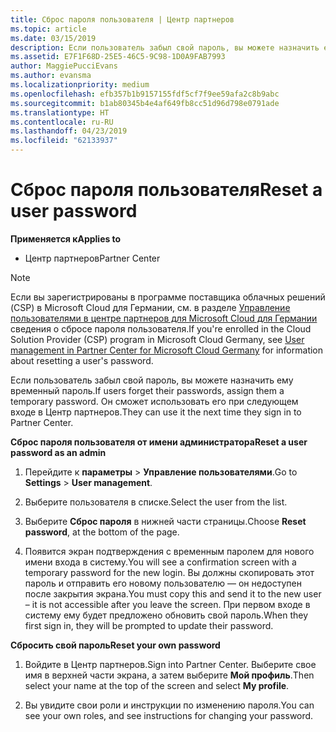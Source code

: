 ```yaml
---
title: Сброс пароля пользователя | Центр партнеров
ms.topic: article
ms.date: 03/15/2019
description: Если пользователь забыл свой пароль, вы можете назначить ему новый временный пароль. Он сможет использовать его при следующем входе в Центр партнеров.
ms.assetid: E7F1F68D-25E5-46C5-9C98-1D0A9FAB7993
author: MaggiePucciEvans
ms.author: evansma
ms.localizationpriority: medium
ms.openlocfilehash: efb357b1b9157155fdf5cf7f9ee59afa2c8b9abc
ms.sourcegitcommit: b1ab80345b4e4af649fb8cc51d96d798e0791ade
ms.translationtype: HT
ms.contentlocale: ru-RU
ms.lasthandoff: 04/23/2019
ms.locfileid: "62133937"
---
```

# <a name="reset-a-user-password"></a><span data-ttu-id="a9725-104">Сброс пароля пользователя</span><span class="sxs-lookup"><span data-stu-id="a9725-104">Reset a user password</span></span>

<span data-ttu-id="a9725-105">**Применяется к**</span><span class="sxs-lookup"><span data-stu-id="a9725-105">**Applies to**</span></span>

-  <span data-ttu-id="a9725-106">Центр партнеров</span><span class="sxs-lookup"><span data-stu-id="a9725-106">Partner Center</span></span>
   
> [!NOTE]  
>  <span data-ttu-id="a9725-107">Если вы зарегистрированы в программе поставщика облачных решений (CSP) в Microsoft Cloud для Германии, см. в разделе [Управление пользователями в центре партнеров для Microsoft Cloud для Германии](user-management-in-partner-center-for-microsoft-cloud-germany.md) сведения о сбросе пароля пользователя.</span><span class="sxs-lookup"><span data-stu-id="a9725-107">If you're enrolled in the Cloud Solution Provider (CSP) program in Microsoft Cloud Germany, see [User management in Partner Center for Microsoft Cloud Germany](user-management-in-partner-center-for-microsoft-cloud-germany.md) for information about resetting a user's password.</span></span>

<span data-ttu-id="a9725-108">Если пользователь забыл свой пароль, вы можете назначить ему временный пароль.</span><span class="sxs-lookup"><span data-stu-id="a9725-108">If users forget their passwords, assign them a temporary password.</span></span> <span data-ttu-id="a9725-109">Он сможет использовать его при следующем входе в Центр партнеров.</span><span class="sxs-lookup"><span data-stu-id="a9725-109">They can use it the next time they sign in to Partner Center.</span></span>

<span data-ttu-id="a9725-110">**Сброс пароля пользователя от имени администратора**</span><span class="sxs-lookup"><span data-stu-id="a9725-110">**Reset a user password as an admin**</span></span>

1.  <span data-ttu-id="a9725-111">Перейдите к **параметры** &gt; **Управление пользователями**.</span><span class="sxs-lookup"><span data-stu-id="a9725-111">Go to **Settings** &gt; **User management**.</span></span>
2.  <span data-ttu-id="a9725-112">Выберите пользователя в списке.</span><span class="sxs-lookup"><span data-stu-id="a9725-112">Select the user from the list.</span></span>

3.  <span data-ttu-id="a9725-113">Выберите **Сброс пароля** в нижней части страницы.</span><span class="sxs-lookup"><span data-stu-id="a9725-113">Choose **Reset password**, at the bottom of the page.</span></span>

4.  <span data-ttu-id="a9725-114">Появится экран подтверждения с временным паролем для нового имени входа в систему.</span><span class="sxs-lookup"><span data-stu-id="a9725-114">You will see a confirmation screen with a temporary password for the new login.</span></span> <span data-ttu-id="a9725-115">Вы должны скопировать этот пароль и отправить его новому пользователю — он недоступен после закрытия экрана.</span><span class="sxs-lookup"><span data-stu-id="a9725-115">You must copy this and send it to the new user – it is not accessible after you leave the screen.</span></span> <span data-ttu-id="a9725-116">При первом входе в систему ему будет предложено обновить свой пароль.</span><span class="sxs-lookup"><span data-stu-id="a9725-116">When they first sign in, they will be prompted to update their password.</span></span>

<span data-ttu-id="a9725-117">**Сбросить свой пароль**</span><span class="sxs-lookup"><span data-stu-id="a9725-117">**Reset your own password**</span></span>

1.  <span data-ttu-id="a9725-118">Войдите в Центр партнеров.</span><span class="sxs-lookup"><span data-stu-id="a9725-118">Sign into Partner Center.</span></span> <span data-ttu-id="a9725-119">Выберите свое имя в верхней части экрана, а затем выберите **Мой профиль**.</span><span class="sxs-lookup"><span data-stu-id="a9725-119">Then select your name at the top of the screen and select **My profile**.</span></span>

2.  <span data-ttu-id="a9725-120">Вы увидите свои роли и инструкции по изменению пароля.</span><span class="sxs-lookup"><span data-stu-id="a9725-120">You can see your own roles, and see instructions for changing your password.</span></span>

 

 



